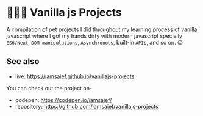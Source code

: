 # 👨🏻‍💻 Vanilla js Projects

A compilation of pet projects I did throughout my learning process of vanilla javascript where I got my hands dirty with modern javascript specially `ES6/Next`, `DOM manipulations`, `Asynchronous`, built-in `API`s, and so on. 😉

## See also

-   live: https://iamsaief.github.io/vanillajs-projects

You can check out the project on-

-   codepen: https://codepen.io/iamsaief/
-   repository: https://github.com/iamsaief/vanillajs-projects
